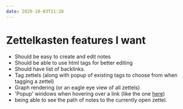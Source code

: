 ```yaml
---
date: 2020-10-03T21:28
---
```


# Zettelkasten features I want

- Should be easy to create and edit notes
- Should be able to use html tags for better editing
- Should have list of backlinks.
- Tag zettels (along with popup of existing tags to choose from when tagging a zettel)
- Graph rendering (or an eagle eye view of all zettels)
- 'Popup' windows when hovering over a link (like the one [here](https://notes.andymatuschak.org/About_these_notes))
- being able to see the path of notes to the currently open zettel.

